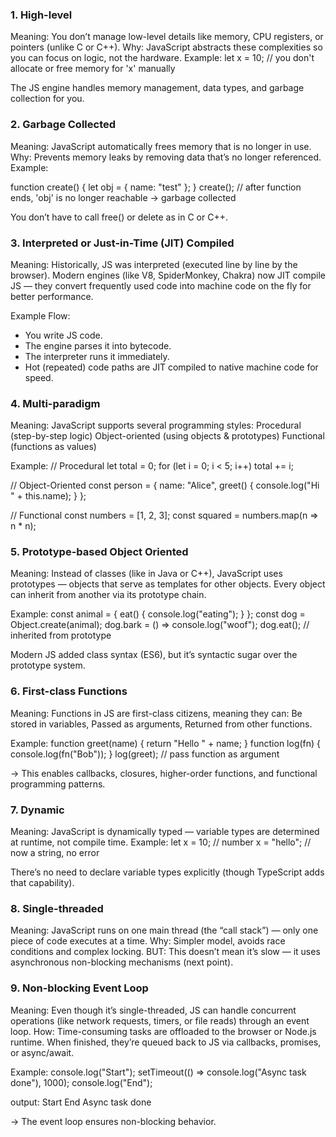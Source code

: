 ### 1. High-level

Meaning: You don’t manage low-level details like memory, CPU registers, or pointers (unlike C or C++).
Why: JavaScript abstracts these complexities so you can focus on logic, not the hardware.
Example:
let x = 10; // you don't allocate or free memory for 'x' manually

The JS engine handles memory management, data types, and garbage collection for you.

### 2. Garbage Collected

Meaning: JavaScript automatically frees memory that is no longer in use.
Why: Prevents memory leaks by removing data that’s no longer referenced.
Example:

function create() {
let obj = { name: "test" };
}
create(); // after function ends, 'obj' is no longer reachable → garbage collected

You don’t have to call free() or delete as in C or C++.

### 3. Interpreted or Just-in-Time (JIT) Compiled

Meaning: Historically, JS was interpreted (executed line by line by the browser).
Modern engines (like V8, SpiderMonkey, Chakra) now JIT compile JS — they convert frequently used code into machine code on the fly for better performance.

Example Flow:

- You write JS code.
- The engine parses it into bytecode.
- The interpreter runs it immediately.
- Hot (repeated) code paths are JIT compiled to native machine code for speed.

### 4. Multi-paradigm

Meaning: JavaScript supports several programming styles:
Procedural (step-by-step logic)
Object-oriented (using objects & prototypes)
Functional (functions as values)

Example:
// Procedural
let total = 0;
for (let i = 0; i < 5; i++) total += i;

// Object-Oriented
const person = { name: "Alice", greet() { console.log("Hi " + this.name); } };

// Functional
const numbers = [1, 2, 3];
const squared = numbers.map(n => n \* n);

### 5. Prototype-based Object Oriented

Meaning: Instead of classes (like in Java or C++), JavaScript uses prototypes — objects that serve as templates for other objects.
Every object can inherit from another via its prototype chain.

Example:
const animal = { eat() { console.log("eating"); } };
const dog = Object.create(animal);
dog.bark = () => console.log("woof");
dog.eat(); // inherited from prototype

Modern JS added class syntax (ES6), but it’s syntactic sugar over the prototype system.

### 6. First-class Functions

Meaning: Functions in JS are first-class citizens, meaning they can:
Be stored in variables,
Passed as arguments,
Returned from other functions.

Example:
function greet(name) { return "Hello " + name; }
function log(fn) { console.log(fn("Bob")); }
log(greet); // pass function as argument

→ This enables callbacks, closures, higher-order functions, and functional programming patterns.

### 7. Dynamic

Meaning: JavaScript is dynamically typed — variable types are determined at runtime, not compile time.
Example:
let x = 10; // number
x = "hello"; // now a string, no error

There’s no need to declare variable types explicitly (though TypeScript adds that capability).

### 8. Single-threaded

Meaning: JavaScript runs on one main thread (the “call stack”) — only one piece of code executes at a time.
Why: Simpler model, avoids race conditions and complex locking.
BUT: This doesn’t mean it’s slow — it uses asynchronous non-blocking mechanisms (next point).

### 9. Non-blocking Event Loop

Meaning: Even though it’s single-threaded, JS can handle concurrent operations (like network requests, timers, or file reads) through an event loop.
How: Time-consuming tasks are offloaded to the browser or Node.js runtime.
When finished, they’re queued back to JS via callbacks, promises, or async/await.

Example:
console.log("Start");
setTimeout(() => console.log("Async task done"), 1000);
console.log("End");

output:
Start
End
Async task done

→ The event loop ensures non-blocking behavior.
